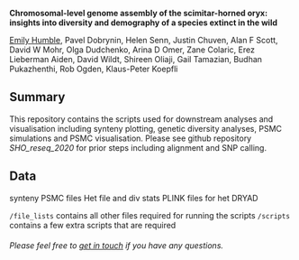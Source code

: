 **Chromosomal-level genome assembly of the scimitar-horned oryx: insights into diversity and demography of a species extinct in the wild**

[Emily Humble](http:/elhumble.github.io/), Pavel Dobrynin, Helen Senn, Justin Chuven, Alan F Scott, David W Mohr, Olga Dudchenko, Arina D Omer, Zane Colaric, Erez Lieberman Aiden, David Wildt, Shireen Oliaji, Gail Tamazian, Budhan Pukazhenthi, Rob Ogden, Klaus-Peter Koepfli

**Summary**
-------------
This repository contains the scripts used for downstream analyses and visualisation including synteny plotting, genetic diversity analyses, PSMC simulations and PSMC visualisation. Please see github repository *SHO_reseq_2020* for prior steps including alignment and SNP calling.

**Data**
-------------
synteny
PSMC files
Het file and div stats
PLINK files for het
DRYAD

`/file_lists` contains all other files required for running the scripts
`/scripts` contains a few extra scripts that are required
###### Please feel free to [get in touch](mailto:emily.humble@ed.ac.uk) if you have any questions.
